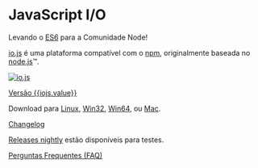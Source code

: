 # JavaScript I/O

Levando o [ES6](es6.html) para a Comunidade Node!

[io.js](https://github.com/iojs/io.js) é uma plataforma compatível com o [npm](https://www.npmjs.org/), originalmente baseada no [node.js](https://nodejs.org/)&#8482;.

[![io.js]({{iojs.img}})]({{iojs.link}})

[Versão {{iojs.value}}]({{iojs.link}})

Download para
[Linux]({{linux.link}}),
[Win32]({{win32.link}}), [Win64]({{win64.link}}),
ou
[Mac]({{mac.link}}).


[Changelog](https://github.com/iojs/io.js/blob/v1.x/CHANGELOG.md)

[Releases nightly](https://iojs.org/download/nightly/) estão disponíveis para testes.

[Perguntas Frequentes (FAQ)](faq.html)
